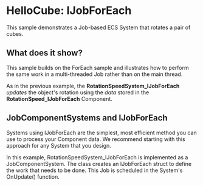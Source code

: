 # HelloCube: IJobForEach

This sample demonstrates a Job-based ECS System that rotates a pair of cubes.

## What does it show?

This sample builds on the ForEach sample and illustrates how to perform the same work in a multi-threaded Job rather than on the main thread.

As in the previous example, the **RotationSpeedSystem_IJobForEach** *updates* the object's rotation using the *data* stored in the **RotationSpeed_IJobForEach** Component.

## JobComponentSystems and IJobForEach

Systems using IJobForEach are the simplest, most efficient method you can use to process your Component data. We recommend starting with this approach for any System that you design.

In this example, RotationSpeedSystem_IJobForEach is implemented as a JobComponentSystem. The class creates an IJobForEach struct to define the work that needs to be done. This Job is scheduled in the System's OnUpdate() function.
